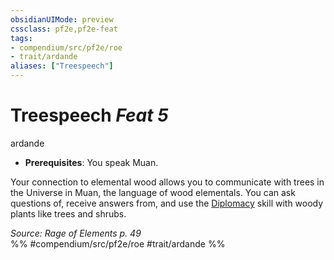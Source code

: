 ```yaml
---
obsidianUIMode: preview
cssclass: pf2e,pf2e-feat
tags:
- compendium/src/pf2e/roe
- trait/ardande
aliases: ["Treespeech"]
---
```

# Treespeech  *Feat 5*  
ardande  

- **Prerequisites**: You speak Muan.

Your connection to elemental wood allows you to communicate with trees in the Universe in Muan, the language of wood elementals. You can ask questions of, receive answers from, and use the [Diplomacy](compendium/skills.md#Diplomacy) skill with woody plants like trees and shrubs.

*Source: Rage of Elements p. 49*  
%% #compendium/src/pf2e/roe #trait/ardande %%